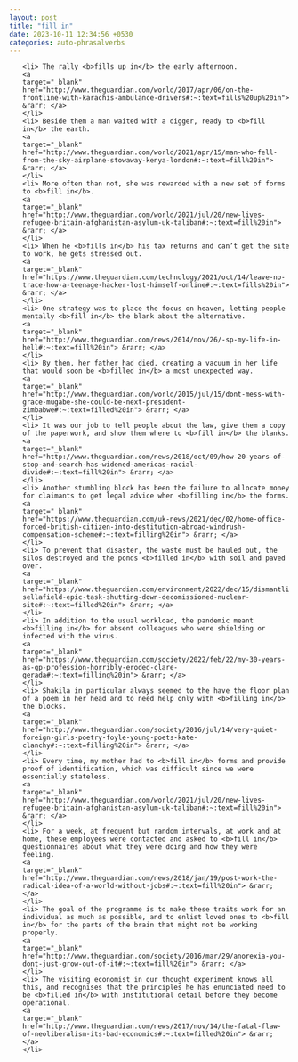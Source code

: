 ```yaml
---
layout: post
title: "fill in"
date: 2023-10-11 12:34:56 +0530
categories: auto-phrasalverbs
---
```

<ol>

    <li> The rally <b>fills up in</b> the early afternoon.
    <a 
    target="_blank" 
    href="http://www.theguardian.com/world/2017/apr/06/on-the-frontline-with-karachis-ambulance-drivers#:~:text=fills%20up%20in"> &rarr; </a>
    </li>
    <li> Beside them a man waited with a digger, ready to <b>fill in</b> the earth.
    <a 
    target="_blank" 
    href="http://www.theguardian.com/world/2021/apr/15/man-who-fell-from-the-sky-airplane-stowaway-kenya-london#:~:text=fill%20in"> &rarr; </a>
    </li>
    <li> More often than not, she was rewarded with a new set of forms to <b>fill in</b>.
    <a 
    target="_blank" 
    href="http://www.theguardian.com/world/2021/jul/20/new-lives-refugee-britain-afghanistan-asylum-uk-taliban#:~:text=fill%20in"> &rarr; </a>
    </li>
    <li> When he <b>fills in</b> his tax returns and can’t get the site to work, he gets stressed out.
    <a 
    target="_blank" 
    href="https://www.theguardian.com/technology/2021/oct/14/leave-no-trace-how-a-teenage-hacker-lost-himself-online#:~:text=fills%20in"> &rarr; </a>
    </li>
    <li> One strategy was to place the focus on heaven, letting people mentally <b>fill in</b> the blank about the alternative.
    <a 
    target="_blank" 
    href="http://www.theguardian.com/news/2014/nov/26/-sp-my-life-in-hell#:~:text=fill%20in"> &rarr; </a>
    </li>
    <li> By then, her father had died, creating a vacuum in her life that would soon be <b>filled in</b> a most unexpected way.
    <a 
    target="_blank" 
    href="http://www.theguardian.com/world/2015/jul/15/dont-mess-with-grace-mugabe-she-could-be-next-president-zimbabwe#:~:text=filled%20in"> &rarr; </a>
    </li>
    <li> It was our job to tell people about the law, give them a copy of the paperwork, and show them where to <b>fill in</b> the blanks.
    <a 
    target="_blank" 
    href="http://www.theguardian.com/news/2018/oct/09/how-20-years-of-stop-and-search-has-widened-americas-racial-divide#:~:text=fill%20in"> &rarr; </a>
    </li>
    <li> Another stumbling block has been the failure to allocate money for claimants to get legal advice when <b>filling in</b> the forms.
    <a 
    target="_blank" 
    href="https://www.theguardian.com/uk-news/2021/dec/02/home-office-forced-british-citizen-into-destitution-abroad-windrush-compensation-scheme#:~:text=filling%20in"> &rarr; </a>
    </li>
    <li> To prevent that disaster, the waste must be hauled out, the silos destroyed and the ponds <b>filled in</b> with soil and paved over.
    <a 
    target="_blank" 
    href="https://www.theguardian.com/environment/2022/dec/15/dismantling-sellafield-epic-task-shutting-down-decomissioned-nuclear-site#:~:text=filled%20in"> &rarr; </a>
    </li>
    <li> In addition to the usual workload, the pandemic meant <b>filling in</b> for absent colleagues who were shielding or infected with the virus.
    <a 
    target="_blank" 
    href="https://www.theguardian.com/society/2022/feb/22/my-30-years-as-gp-profession-horribly-eroded-clare-gerada#:~:text=filling%20in"> &rarr; </a>
    </li>
    <li> Shakila in particular always seemed to the have the floor plan of a poem in her head and to need help only with <b>filling in</b> the blocks.
    <a 
    target="_blank" 
    href="http://www.theguardian.com/society/2016/jul/14/very-quiet-foreign-girls-poetry-foyle-young-poets-kate-clanchy#:~:text=filling%20in"> &rarr; </a>
    </li>
    <li> Every time, my mother had to <b>fill in</b> forms and provide proof of identification, which was difficult since we were essentially stateless.
    <a 
    target="_blank" 
    href="http://www.theguardian.com/world/2021/jul/20/new-lives-refugee-britain-afghanistan-asylum-uk-taliban#:~:text=fill%20in"> &rarr; </a>
    </li>
    <li> For a week, at frequent but random intervals, at work and at home, these employees were contacted and asked to <b>fill in</b> questionnaires about what they were doing and how they were feeling.
    <a 
    target="_blank" 
    href="http://www.theguardian.com/news/2018/jan/19/post-work-the-radical-idea-of-a-world-without-jobs#:~:text=fill%20in"> &rarr; </a>
    </li>
    <li> The goal of the programme is to make these traits work for an individual as much as possible, and to enlist loved ones to <b>fill in</b> for the parts of the brain that might not be working properly.
    <a 
    target="_blank" 
    href="http://www.theguardian.com/society/2016/mar/29/anorexia-you-dont-just-grow-out-of-it#:~:text=fill%20in"> &rarr; </a>
    </li>
    <li> The visiting economist in our thought experiment knows all this, and recognises that the principles he has enunciated need to be <b>filled in</b> with institutional detail before they become operational.
    <a 
    target="_blank" 
    href="http://www.theguardian.com/news/2017/nov/14/the-fatal-flaw-of-neoliberalism-its-bad-economics#:~:text=filled%20in"> &rarr; </a>
    </li>